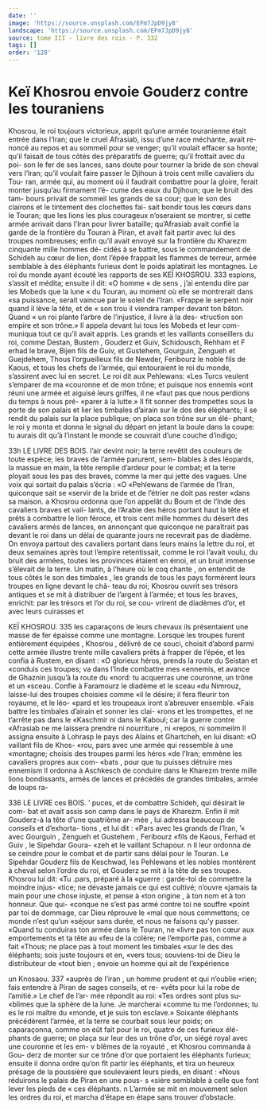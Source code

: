 ```yaml
---
date: ''
image: 'https://source.unsplash.com/EFm7JpD9jy8'
landscape: 'https://source.unsplash.com/EFm7JpD9jy8'
source: tome III - livre des rois - P. 332
tags: []
order: '128'
---
```


# Keï Khosrou envoie Gouderz contre les touraniens

Khosrou, le roi toujours victorieux, apprit qu’une
armée touranienne était entrée dans l’Iran; que le
cruel Afrasiab, issu d’une race méchante, avait re-
noncé au repos et au sommeil pour se venger; qu’il voulait effacer sa honte; qu’il faisait de tous côtés
des préparatifs de guerre; qu’il frottait avec du poi-
son le fer de ses lances, sans doute pour tourner la bride de son cheval vers l’lran; qu’il voulait faire
passer le Djihoun à trois cent mille cavaliers du Tou- ran, armée qui, au moment où il faudrait combattre pour la gloire, ferait monter jusqu’au firmament l’é-
cume des eaux du Djihoun; que le bruit des tam- bours privait de sommeil les grands de sa cour; que le son des clairons et le tintement des clochettes fai- sait bondir tous les cœurs dans le Touran; que les lions les plus courageux n’oseraient se montrer, si cette armée arrivait dans l’Iran pour livrer bataille; qu’Afrasiab avait confié la garde de la frontière du Touran à Piran, et avait fait partir avec lui des troupes nombreuses; enfin qu’il avait envoyé sur la frontière du Kharezm cinquante mille hommes dé-
cidés à se battre, sous le commandement de Schideh au cœur de lion, dont l’épée frappait les flammes
de terreur, armée semblable à des éléphants furieux dont le poids aplatirait les montagnes.
Le roi du monde ayant écouté les rapports de ses
KEÏ KHOSROU. 333 espions, s’assit et médita; ensuite il dit: «O homme
« de sens , j’ai entendu dire par les Mobeds que la lune
« du Touran, au moment où elle se montrerait dans «sa puissance, serait vaincue par le soleil de l’Iran. «Frappe le serpent noir quand il lève la tête, et de « son trou il viendra ramper devant ton bâton. Quand « un roi plante l’arbre de l’injustice, il livre à la des- «truction son empire et son trône.»
Il appela devant lui tous les Mobeds et leur com- muniqua tout ce qu’il avait appris. Les grands et les vaillants conseillers du roi, comme Destan, Bustem , Gouderz et Guiv, Schidousch, Rehham et F erhad le brave, Bijen fils de Guiv, et Gustehem, Gourguin, Zengueh et Guejdehem, Thous l’orgueilleux fils de Newder, Feribourz le noble fils de Kaous, et tous les chefs de l’armée, qui entouraient le roi du monde, s’assirent avec lui en secret. Le roi dit aux Pehlewans: «Les Turcs veulent s’emparer de ma «couronne et de mon trône; et puisque nos ennemis «ont réuni une armée et aiguisé leurs griffes, il ne
«faut pas que nous perdions du temps à nous pré- «parer à la lutte.» Il fit sonner des trompettes sous la porte de son palais et lier les timbales d’airain sur le dos des éléphants; il se rendit du palais sur la place publique; on placa son trône sur un élé- phant; le roi y monta et donna le signal du départ
en jetant la boule dans la coupe: tu aurais dit qu’à l’instant le monde se couvrait d’une couche d’indigo;

33h LE LIVRE DES BOIS.
l’air devint noir; la terre revêtit des couleurs de toute espèce; les braves de l’armée parurent, sem- blables à des léopards, la massue en main, la tête remplie d’ardeur pour le combat; et la terre ployait sous les pas des braves, comme la mer qui jette des vagues. Une voix qui sortait du palais s’écria : «O «Pehlewans de l’armée de l’Iran, quiconque sait se
«servir de la bride et de l’étrier ne doit pas rester
«dans sa maison. a Khosrou ordonna que l’on appelât
du Boum et de l’Inde des cavaliers braves et vail- lants, de l’Arabie des héros portant haut la tête et
prêts à combattre le lion féroce, et trois cent mille hommes du désert des cavaliers armés de lances, en annonçant que quiconque ne paraîtrait pas devant le
roi dans un délai de quarante jours ne recevrait pas
de diadème.
On envoya partout des cavaliers portant dans leurs mains la lettre du roi, et deux semaines après tout l’empire retentissait, comme le roi l’avait voulu,
du bruit des armées, toutes les provinces étaient en émoi, et un bruit immense s’élevait de la terre. Un
matin, à l’heure où le coq chante , on entendit de tous côtés le son des timbales , les grands de tous les pays formèrent leurs troupes en ligne devant le châ- teau du roi; Khosrou ouvrit ses trésors antiques et se mit à distribuer de l’argent à l’armée; et tous les
braves, enrichit: par les trésors et l’or du roi, se cou- vrirent de diadèmes d’or, et avec leurs cuirasses et

KEÏ KHOSROU. 335 les caparaçons de leurs chevaux ils présentaient une
masse de fer épaisse comme une montagne. Lorsque les troupes furent entièrement équipées ,
Khosrou , délivré de ce souci, choisit d’abord parmi cette armée illustre trente mille cavaliers prêts à frapper de l’épée, et les confia à Rustem, en disant :
«O glorieux héros, prends la route du Seistan et «conduis ces troupes; va dans l’Inde combattre mes «ennemis, et avance de Ghaznin jusqu’à la route du «nord: tu acquerras une couronne, un trône et un «sceau. Confie à Faramourz le diadème et le sceau «du Nimrouz, laisse-lui des troupes choisies comme «il le désire; il fera fleurir ton royaume, et le léo- «pard et les troupeaux iront s’abreuver ensemble. «Fais battre les timbales d’airain et sonner les clai- «rons et les trompettes, et ne t’arrête pas dans le «Kaschmir ni dans le Kaboul; car la guerre contre
«Afrasiab ne me laissera prendre ni nourriture , ni «repos, ni sommeilm
Il assigna ensuite à Lohrasp le pays des Alains et Ghartcheh, en lui disant: «O vaillant fils de Khos- «rou, pars avec une armée qui ressemble à une «montagne; choisis des troupes parmi les héros «de l’Iran; emmène les cavaliers propres aux com- «bats , pour que tu puisses détruire mes ennemism
Il ordonna à Aschkesch de conduire dans le Kharezm
trente mille lions bondissants, armés de lances et précédés de grandes timbales, armée de loups ra-

336 LE LIVRE ces BOIS. ’
puces, et de combattre Schideh, qui désirait le com- bat et avait assis son camp dans le pays de Kharezm. Enfin il mit Gouderz-à la tête d’une quatrième ar-
mée , lui adressa beaucoup de conseils et d’exhorta-
tions , et lui dit : «Pars avec les grands de l’Iran,
’« avec Gourguin , Zengueh et Gustehem , Feribourz
«fils de Kaous, Ferhad et Guiv , le Sipehdar Goura- «zeh et le vaillant Schapour. n Il leur ordonna de se ceindre pour le combat et de partir sans délai pour le Touran. Le Sipehdar Gouderz fils de Keschwad, les Pehlewans et les nobles montèrent à cheval selon l’ordre du roi, et Gouderz se mit à la tête de ses troupes. Khosrou lui dit: «Tu .pars, préparé à la «guerre : garde-toi de commettre la moindre injus- «tice; ne dévaste jamais ce qui est cultivé; n’ouvre
«jamais la main pour une chose injuste, et pense à «ton origine , à ton nom et à ton honneur. Que qui- «conque ne s’est pas armé contre toi ne souffre
«point par toi de dommage, car Dieu réprouve le «mal que nous commettons; ce monde n’est qu’un
«séjour sans durée, et nous ne faisons qu’y passer.
«Quand tu conduiras ton armée dans le Touran, ne «livre pas ton cœur aux emportements et ta tête au «feu de la colère; ne l’emporte pas, comme a fait «Thous; ne place pas à tout moment les timbales «sur le des des éléphants; sois juste toujours et en,
«vers tous; souviens-toi de Dieu le distributeur de «tout bien ; envoie un homme qui ait de l’expérience

un Knosaou. 337 «auprès de l’iran , un homme prudent et qui n’oublie
«rien; fais entendre à Piran de sages conseils, et re- «vêts pour lui la robe de l’amitié.» Le chef de l’ar-
mée répondit au roi: «Tes ordres sont plus su- «blimes que la sphère de la lune. Je marcherai «comme tu me l’ordonnes; tu es le roi maître du «monde, et je suis ton esclave.»
Soixante éléphants précédèrent l’armée, et la terre
se courbait sous leur poids; on caparaçonna, comme
on eût fait pour le roi, quatre de ces furieux élé-
phants de guerre; on plaça sur leur des un trône d’or, un siégé royal avec une couronne et les em- v blêmes de la royauté , et Khosrou commanda à Gou- derz de monter sur ce trône d’or que portaient les éléphants furieux; ensuite il donna ordre qu’on fît
partir les éléphants, et tira un heureux présage de
la poussière que soulevaient leurs pieds, en disant : «Nous réduirons le palais de Piran en une pous- s «sière semblable à celle que font lever les pieds de
« ces éléphants. n L’armée se mit en mouvement selon
les ordres du roi, et marcha d’étape en étape sans
trouver d’obstacle.
